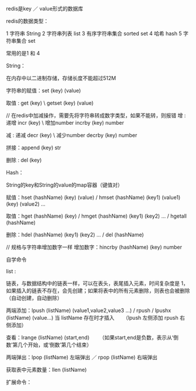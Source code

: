 redis是key ／ value形式的数据库

redis的数据类型：

1 字符串 String
2 字符串列表 list
3 有序字符串集合 sorted set
4 哈希 hash
5 字符串集合 set

常用的是1 和 4

String：

在内存中以二进制存储，存储长度不能超过512M

字符串的赋值：set (key) (value)

取值 : get (key) \ getset (key) (value)

// 在redis中加减操作，需要先将字符串转成数字类型，如果不能转，则报错
增 : 递增 incr (key) \ 增加number incrby (key) number

减 : 递减 decr (key) \ 减少number decrby (key) number

拼接：append (key) str 

删除 : del (key)


Hash：

String的key和String的value的map容器（键值对）

赋值：hset (hashName) (key) (value) / hmset (hashName) (key1) (value1) (key) (value2) ...

取值：hget (hashName) (key) / hmget (hashName) (key1) (key2) ... / hgetall (hashName)

删除：hdel (hashName) (key1) (key2) ... / del (hashName)

// 规格与字符串增加数字一样
增加数字：hincrby (hashName) (key) number

自学命令

list : 

链表，与数据结构中的链表一样，可以在表头，表尾插入元素，时间复杂度是 1，如果插入的链表不存在，会先创建；如果将表中的所有元素删除，则表也会被删除（自动创建，自动删除）

两端添加：lpush (listName) (value1,value2,value3 ...) / rpush / lpushx (listName) (value...) 当 listName 存在时才插入       （lpush 左侧添加 rpush 右侧添加）

查看：lrange (listName) (start,end)        （如果start,end是负数，表示从‘倒数’第几个开始，或‘倒数’第几个结束）

两端弹出：lpop (listName) 左端弹出 ／ rpop (listName) 右端弹出

获取表中元素数量：llen (listName)

扩展命令：














